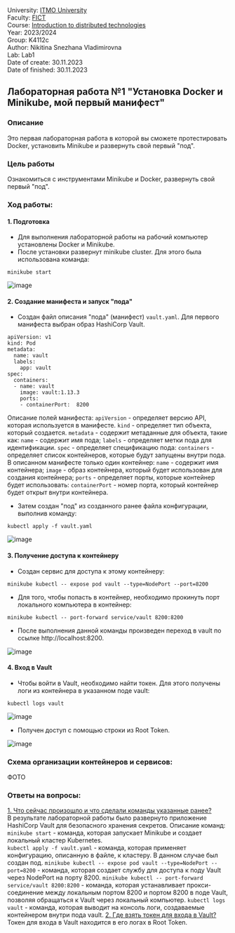 University: [ITMO University](https://itmo.ru/ru/)  
Faculty: [FICT](https://fict.itmo.ru)  
Course: [Introduction to distributed technologies](https://github.com/itmo-ict-faculty/introduction-to-distributed-technologies)  
Year: 2023/2024  
Group: K4112c  
Author: Nikitina Snezhana Vladimirovna  
Lab: Lab1  
Date of create: 30.11.2023  
Date of finished: 30.11.2023  

## Лабораторная работа №1 "Установка Docker и Minikube, мой первый манифест"
### Описание
Это первая лабораторная работа в которой вы сможете протестировать Docker, установить Minikube и развернуть свой первый "под".
### Цель работы
Ознакомиться с инструментами Minikube и Docker, развернуть свой первый "под".
### Ход работы:
#### 1. Подготовка
- Для выполнения лабораторной работы на рабочий компьютер установлены Docker и Minikube.
- После установки развернут minikube cluster. Для этого была использована команда:
```
minikube start
```

![image](https://github.com/snekitushka/2023_2024-introduction_to_distributed_technologies-k4112c-nikitina_s_v/assets/65435279/d837a7e3-86b7-4cfc-b24c-3667f460f57a)


#### 2. Создание манифеста и запуск "пода"
- Создан файл описания "пода" (манифест) `vault.yaml`. Для первого манифеста выбран образ HashiCorp Vault.
```
apiVersion: v1
kind: Pod
metadata:
  name: vault
  labels:
    app: vault
spec:
  containers:
  - name: vault
    image: vault:1.13.3
    ports:
    - containerPort:  8200
```
Описание полей манифеста:
`apiVersion` - определяет версию API, которая используется в манифесте.
`kind` - определяет тип объекта, который создается.
`metadata` - содержит метаданные для объекта, такие как:
   `name` - содержит имя пода;
   `labels` - определяет метки пода для идентификации.
`spec` - определяет спецификацию пода:
   `containers` - определяет список контейнеров, которые будут запущены внутри пода. В описанном манифесте только один контейнер:
      `name` - содержит имя контейнера;
      `image` - образ контейнера, который будет использован для создания контейнера;
      `ports` - определяет порты, которые контейнер будет использовать:
         `containerPort` - номер порта, который контейнер будет открыт внутри контейнера.
- Затем создан "под" из созданного ранее файла конфигурации, выполнив команду:
```
kubectl apply -f vault.yaml
```
![image](https://github.com/snekitushka/2023_2024-introduction_to_distributed_technologies-k4112c-nikitina_s_v/assets/65435279/de5759b2-97b1-4fbc-8b7f-64974b4bd7ef)

#### 3. Получение доступа к контейнеру
- Создан сервис для доступа к этому контейнеру:
```
minikube kubectl -- expose pod vault --type=NodePort --port=8200
```
- Для того, чтобы попасть в контейнер, необходимо прокинуть порт локального компьютера в контейнер:
```
minikube kubectl -- port-forward service/vault 8200:8200
```
- После выполнения данной команды произведен переход в vault по ссылке http://localhost:8200.

![image](https://github.com/snekitushka/2023_2024-introduction_to_distributed_technologies-k4112c-nikitina_s_v/assets/65435279/6c79c1aa-ecea-46a6-88c9-92433a522128)

#### 4. Вход в Vault
- Чтобы войти в Vault, необходимо найти токен. Для этого получены логи из контейнера в указанном поде vault:
```
kubectl logs vault
```
![image](https://github.com/snekitushka/2023_2024-introduction_to_distributed_technologies-k4112c-nikitina_s_v/assets/65435279/fe157fa7-4599-4513-824d-d80382c567a7)

- Получен доступ с помощью строки из Root Token.

![image](https://github.com/snekitushka/2023_2024-introduction_to_distributed_technologies-k4112c-nikitina_s_v/assets/65435279/93020a67-32ad-45c4-ae6c-4fcbb2a90471)

### Схема организации контейнеров и сервисов:
ФОТО
### Ответы на вопросы:
<ins> 1. Что сейчас произошло и что сделали команды указанные ранее? </ins>  
В результате лабораторной работы было развернуто приложение HashiCorp Vault для безопасного хранения секретов.
Описание команд:
`minikube start` - команда, которая запускает Minikube и создает локальный кластер Kubernetes.  
`kubectl apply -f vault.yaml` - команда, которая применяет конфигурацию, описанную в файле, к кластеру. В данном случае был создан под.
`minikube kubectl -- expose pod vault --type=NodePort --port=8200` - команда, которая создает службу для доступа к поду Vault через NodePort на порту 8200.
`minikube kubectl -- port-forward service/vault 8200:8200` - команда, которая устанавливает прокси-соединение между локальным портом 8200 и портом 8200 в поде Vault, позволяя обращаться к Vault через локальный компьютер.
`kubectl logs vault` - команда, которая выводит на консоль логи, создаваемые контейнером внутри пода vault.
<ins> 2. Где взять токен для входа в Vault? </ins>  
Токен для входа в Vault находится в его логах в Root Token.




   
